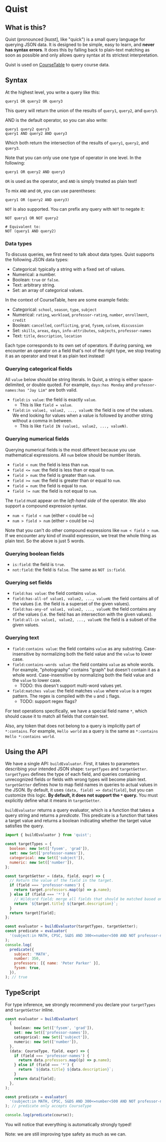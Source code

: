 # Quist

## What is this?

Quist (pronounced [kʊɪst], like "quick") is a small query language for querying JSON data. It is designed to be simple, easy to learn, and **never has syntax errors**. It does this by falling back to plain-text matching as soon as possible and only allows query syntax at its strictest interpretation.

Quist is used on [CourseTable](https://coursetable.com) to query course data.

## Syntax

At the highest level, you write a query like this:

```
query1 OR query2 OR query3
```

This query will return the union of the results of `query1`, `query2`, and `query3`.

AND is the default operator, so you can also write:

```
query1 query2 query3
query1 AND query2 AND query3
```

Which both return the intersection of the results of `query1`, `query2`, and `query3`.

Note that you can only use one type of operator in one level. In the following:

```
query1 OR query2 AND query3
```

`OR` is used as the operator, and `AND` is simply treated as plain text!

To mix `AND` and `OR`, you can use parentheses:

```
query1 OR (query2 AND query3)
```

`NOT` is also supported. You can prefix any query with `NOT` to negate it:

```
NOT query1 OR NOT query2

# Equivalent to:
NOT (query1 AND query2)
```

### Data types

To discuss queries, we first need to talk about data types. Quist supports the following JSON data types:

- Categorical: typically a string with a fixed set of values.
- Numerical: a number.
- Boolean: `true` or `false`.
- Text: arbitrary string.
- Set: an array of categorical values.

In the context of CourseTable, here are some example fields:

- Categorical: `school`, `season`, `type`, `subject`
- Numerical: `rating`, `workload`, `professor-rating`, `number`, `enrollment`, `credit`
- Boolean: `cancelled`, `conflicting`, `grad`, `fysem`, `colsem`, `discussion`
- Set: `skills`, `areas`, `days`, `info-attributes`, `subjects`, `professor-names`
- Text: `title`, `description`, `location`

Each type corresponds to its own set of operators. If during parsing, we encounter an operator on a field that's not of the right type, we stop treating it as an operator and treat it as plain text instead!

### Querying categorical fields

All `value` below should be string literals. In Quist, a string is either space-delimited, or double quoted. For example, `days:has Monday` and `professor-names:has "Jay Lim"` are both valid.

- `field:is value`: the field is exactly `value`.
  - This is like `field = value`.
- `field:in value1, value2, ..., valueN`: the field is one of the values. We end looking for values when a value is followed by another string without a comma in between.
  - This is like `field IN (value1, value2, ..., valueN)`.

### Querying numerical fields

Querying numerical fields is the most different because you use mathematical expressions. All `num` below should be number literals.

- `field < num`: the field is less than `num`.
- `field <= num`: the field is less than or equal to `num`.
- `field > num`: the field is greater than `num`.
- `field >= num`: the field is greater than or equal to `num`.
- `field = num`: the field is equal to `num`.
- `field != num`: the field is not equal to `num`.

The `field` must appear on the _left-hand side_ of the operator. We also support a compound expression syntax.

- `num < field < num` (either `<` could be `<=`)
- `num > field > num` (either `>` could be `>=`)

Note that you can't do other compound expressions like `num < field > num`. If we encounter any kind of invalid expression, we treat the whole thing as plain text. So the above is just 5 words.

### Querying boolean fields

- `is:field`: the field is `true`.
- `not:field`: the field is `false`. The same as `NOT is:field`.

### Querying set fields

- `field:has value`: the field contains `value`.
- `field:has-all-of value1, value2, ..., valueN`: the field contains all of the values (i.e. the field is a superset of the given values).
- `field:has-any-of value1, value2, ..., valueN`: the field contains any of the values (i.e. the field has an intersection with the given values).
- `field:all-in value1, value2, ..., valueN`: the field is a subset of the given values.

### Querying text

- `field:contains value`: the field contains `value` as any substring. Case-insensitive by normalizing both the field value and the `value` to lower case.
- `field:contains-words value`: the field contains `value` as whole words. For example, "photography" contains "graph" but doesn't contain it as a whole word. Case-insensitive by normalizing both the field value and the `value` to lower case.
  - TODO: this doesn't support multi-word values yet.
- `field:matches value`: the field matches `value` where `value` is a regex pattern. The regex is compiled with the `u` and `i` flags.
  - TODO: support regex flags?

For text operations specifically, we have a special field name `*`, which should cause it to match all fields that contain text.

Also, any token that does not belong to a query is implicitly part of `*:contains`. For example, `Hello world` as a query is the same as `*:contains Hello *:contains world`.

## Using the API

We have a single API: `buildEvaluator`. First, it takes to parameters describing your intended JSON shape: `targetTypes` and `targetGetter`. `targetTypes` defines the type of each field, and queries containing unrecognized fields or fields with wrong types will become plain text. `targetGetter` defines how to map field names in queries to actual values in the JSON. By default, it uses `(data, field) => data[field]`, but you can customize this logic. **By default, it does not support the `*` query.** You must explicitly define what it means in `targetGetter`.

`buildEvaluator` returns a query evaluator, which is a function that takes a query string and returns a _predicate_. This predicate is a function that takes a target value and returns a boolean indicating whether the target value satisfies the query.

```js
import { buildEvaluator } from 'quist';

const targetTypes = {
  boolean: new Set(['fysem', 'grad']),
  set: new Set(['professor-names']),
  categorical: new Set(['subject']),
  numeric: new Set(['number']),
};

const targetGetter = (data, field, expr) => {
  // Return the value of the field in the target.
  if (field === 'professor-names') {
    return target.professors.map((p) => p.name);
  } else if (field === '*') {
    // Wildcard field; merge all fields that should be matched based on the operation
    return `${target.title} ${target.description}`;
  }
  return target[field];
};

const evaluator = buildEvaluator(targetTypes, targetGetter);
const predicate = evaluator(
  '(subject:in MATH, CPSC, S&DS AND 300<=number<500 AND NOT professor-names:has-any-of "Bruce Wayne", "Tony Stark") OR is:fysem',
);
console.log(
  predicate({
    subject: 'MATH',
    number: 350,
    professors: [{ name: 'Peter Parker' }],
    fysem: true,
  }),
); // true
```

## TypeScript

For type inference, we strongly recommend you declare your `targetTypes` and `targetGetter` inline.

```ts
const evaluator = buildEvaluator(
  {
    boolean: new Set(['fysem', 'grad']),
    set: new Set(['professor-names']),
    categorical: new Set(['subject']),
    numeric: new Set(['number']),
  },
  (data: CourseType, field, expr) => {
    if (field === 'professor-names') {
      return data.professors.map((p) => p.name);
    } else if (field === '*') {
      return `${data.title} ${data.description}`;
    }
    return data[field];
  },
);

const predicate = evaluator(
  '(subject:in MATH, CPSC, S&DS AND 300<=number<500 AND NOT professor-names:has-any-of "Bruce Wayne", "Tony Stark") OR is:fysem',
); // predicate only accepts CourseType

console.log(predicate(course));
```

You will notice that everything is automatically strongly typed!

Note: we are still improving type safety as much as we can.
